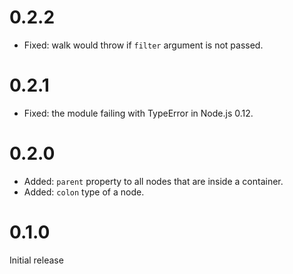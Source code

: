 # 0.2.2

* Fixed: walk would throw if `filter` argument is not passed.

# 0.2.1

* Fixed: the module failing with TypeError in Node.js 0.12.

# 0.2.0

* Added: `parent` property to all nodes that are inside a container.
* Added: `colon` type of a node.

# 0.1.0

Initial release
